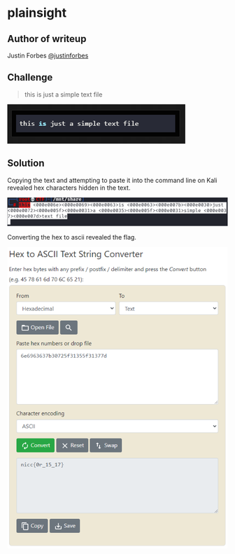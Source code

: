 # plainsight

## Author of writeup

Justin Forbes [@justinforbes](https://twitter.com/justinforbes)

## Challenge

> this 󠁮󠁩󠁣is 󠁣󠁻󠀰just 󠁲󠁟󠀱a 󠀵󠁟󠀱simple 󠀷󠁽text file

![plainsight.png](../images/plainsight.png)

## Solution

Copying the text and attempting to paste it into the command line on Kali revealed hex characters hidden in the text.

![hex](../images/plaintext.png)

Converting the hex to ascii revealed the flag.

![flag](../images/hex2ascii.png)
